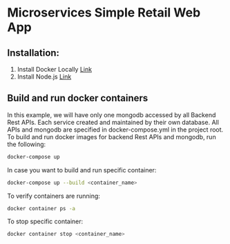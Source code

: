 # Microservices Simple Retail Web App

## Installation:
1. Install Docker Locally
[Link](https://www.docker.com/get-started)
2. Install Node.js
[Link](https://nodejs.org/en/download/)

## Build and run docker containers
In this example, we will have only one mongodb accessed by all Backend Rest APIs.
Each service created and maintained by their own database.
All APIs and mongodb are specified in docker-compose.yml in the project root. 
To build and run docker images for backend Rest APIs and mongodb, run the following:
```bash
docker-compose up
```
In case you want to build and run specific container:
```bash
docker-compose up --build <container_name>
```
To verify containers are running:
```bash
docker container ps -a
```
To stop specific container:
```bash
docker container stop <container_name>
```
